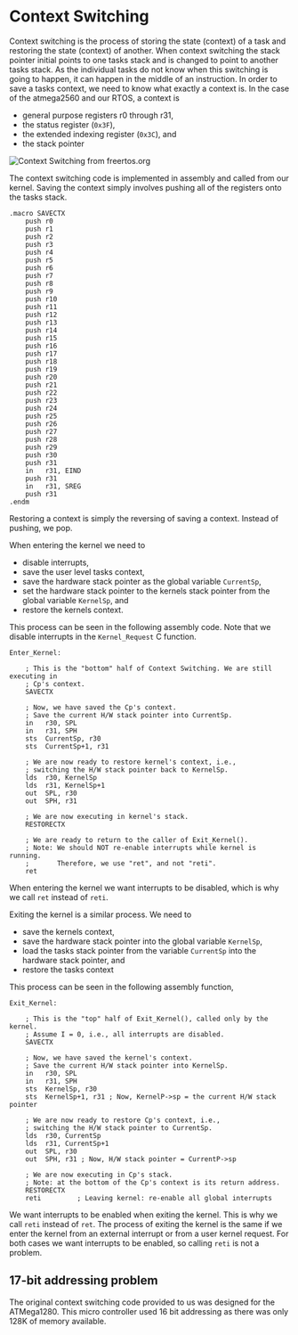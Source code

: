 # Context Switching

Context switching is the process of storing the state (context) of a task and restoring the state (context) of another. When context switching the stack pointer initial points to one tasks stack and is changed to point to another tasks stack. As the individual tasks do not know when this switching is going to happen, it can happen in the middle of an instruction. In order to save a tasks context, we need to know what exactly a context is. In the case of the atmega2560 and our RTOS, a context is

- general purpose registers r0 through r31,
- the status register (`0x3F`),
- the extended indexing register (`0x3C`), and
- the stack pointer

![Context Switching _from [freertos.org](https://www.freertos.org/implementation/a00006.html)_](https://www.freertos.org/implementation/ExeContext.gif)

The context switching code is implemented in assembly and called from our kernel. Saving the context simply involves pushing all of the registers onto the tasks stack.

```assembly
.macro SAVECTX
    push r0
    push r1
    push r2
    push r3
    push r4
    push r5
    push r6
    push r7
    push r8
    push r9
    push r10
    push r11
    push r12
    push r13
    push r14
    push r15
    push r16
    push r17
    push r18
    push r19
    push r20
    push r21
    push r22
    push r23
    push r24
    push r25
    push r26
    push r27
    push r28
    push r29
    push r30
    push r31
    in   r31, EIND
    push r31
    in   r31, SREG
    push r31
.endm
```

Restoring a context is simply the reversing of saving a context. Instead of pushing, we pop.

When entering the kernel we need to

- disable interrupts,
- save the user level tasks context,
- save the hardware stack pointer as the global variable `CurrentSp`,
- set the hardware stack pointer to the kernels stack pointer from the global variable `KernelSp`, and
- restore the kernels context.

This process can be seen in the following assembly code. Note that we disable interrupts in the `Kernel_Request` C function.

```assembly
Enter_Kernel:

    ; This is the "bottom" half of Context Switching. We are still executing in
    ; Cp's context.
    SAVECTX

    ; Now, we have saved the Cp's context.
    ; Save the current H/W stack pointer into CurrentSp.
    in   r30, SPL
    in   r31, SPH
    sts  CurrentSp, r30
    sts  CurrentSp+1, r31

    ; We are now ready to restore kernel's context, i.e.,
    ; switching the H/W stack pointer back to KernelSp.
    lds  r30, KernelSp
    lds  r31, KernelSp+1
    out  SPL, r30
    out  SPH, r31

    ; We are now executing in kernel's stack.
    RESTORECTX

    ; We are ready to return to the caller of Exit_Kernel().
    ; Note: We should NOT re-enable interrupts while kernel is running.
    ;       Therefore, we use "ret", and not "reti".
    ret
```

When entering the kernel we want interrupts to be disabled, which is why we call `ret` instead of `reti`.

Exiting the kernel is a similar process. We need to

- save the kernels context,
- save the hardware stack pointer into the global variable `KernelSp`,
- load the tasks stack pointer from the variable `CurrentSp` into the hardware stack pointer, and
- restore the tasks context

This process can be seen in the following assembly function,

```assembly
Exit_Kernel:

    ; This is the "top" half of Exit_Kernel(), called only by the kernel.
    ; Assume I = 0, i.e., all interrupts are disabled.
    SAVECTX

    ; Now, we have saved the kernel's context.
    ; Save the current H/W stack pointer into KernelSp.
    in   r30, SPL
    in   r31, SPH
    sts  KernelSp, r30
    sts  KernelSp+1, r31 ; Now, KernelP->sp = the current H/W stack pointer

    ; We are now ready to restore Cp's context, i.e.,
    ; switching the H/W stack pointer to CurrentSp.
    lds  r30, CurrentSp
    lds  r31, CurrentSp+1
    out  SPL, r30
    out  SPH, r31 ; Now, H/W stack pointer = CurrentP->sp

    ; We are now executing in Cp's stack.
    ; Note: at the bottom of the Cp's context is its return address.
    RESTORECTX
    reti         ; Leaving kernel: re-enable all global interrupts
```

We want interrupts to be enabled when exiting the kernel. This is why we call `reti` instead of `ret`. The process of exiting the kernel is the same if we enter the kernel from an external interrupt or from a user kernel request. For both cases we want interrupts to be enabled, so calling `reti` is not a problem.

## 17-bit addressing problem

The original context switching code provided to us was designed for the ATMega1280. This micro controller used 16 bit addressing as there was only 128K of memory available.

